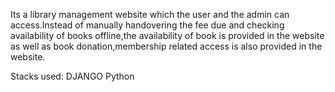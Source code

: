 Its a library management website which the user and the admin can access.Instead of manually handovering the fee due and checking availability of books offline,the availability of book is provided in the website as well as book donation,membership related access is also provided in the website.

Stacks used:
DJANGO
Python
